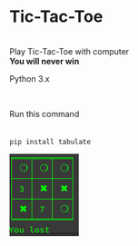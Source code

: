 <h1>Tic-Tac-Toe</h1><br/>
Play Tic-Tac-Toe with computer<br/>
<b>You will never win</b><br/><p>Python 3.x </p><br/>
<p>Run this command</p><br/>
<code>pip install tabulate</code>

![header image](https://raw.githubusercontent.com/Developer-cyber/xo/main/Screenshot%20from%202020-12-04%2012-09-23.png)
